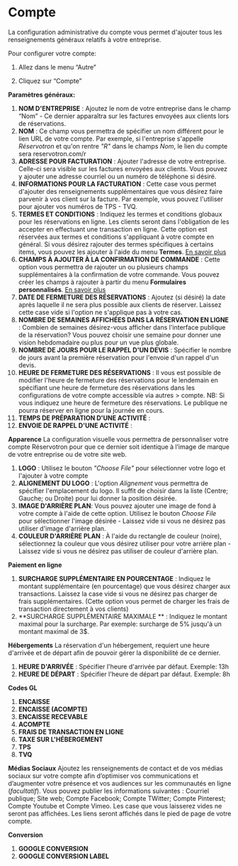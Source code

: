 # Compte

La configuration administrative du compte vous permet d'ajouter tous les renseignements généraux relatifs à votre entreprise. 

Pour configurer votre compte:

1. Allez dans le menu “Autre”

1. Cliquez sur “Compte”


**Paramètres généraux:**
1. **NOM D'ENTREPRISE** : Ajoutez le nom de votre entreprise dans le champ “Nom” - Ce dernier apparaîtra sur les factures envoyées aux clients lors de réservations.
2. **NOM** : Ce champ vous permettra de spécifier un nom différent pour le lien URL de votre compte. Par exemple, si l'entreprise s'appelle *Réservotron* et qu'on rentre *"R"* dans le champs *Nom*, le lien du compte sera reservotron.com/r
3. **ADRESSE POUR FACTURATION** : Ajouter l'adresse de votre entreprise. Celle-ci sera visible sur les factures envoyées aux clients. Vous pouvez y ajouter une adresse courriel ou un numéro de téléphone si désiré.
4. **INFORMATIONS POUR LA FACTURATION** : Cette case vous permet d'ajouter des renseignements supplémentaires que vous désirez faire parvenir à vos client sur la facture. Par exemple, vous pouvez l'utiliser pour ajouter vos numéros de TPS - TVQ.
5. **TERMES ET CONDITIONS** : Indiquez les termes et conditions globaux pour les réservations en ligne. Les clients seront dans l'obligation de les accepter en effectuant une transaction en ligne. Cette option est réservées aux termes et conditions s'appliquant à votre compte en général. Si vous désirez rajouter des termes spécifiques à certains items, vous pouvez les ajouter à l'aide du menu **Termes**. [En savoir plus](termes_et_conditions)
6. **CHAMPS À AJOUTER À LA CONFIRMATION DE COMMANDE** : Cette option vous permettra de rajouter un ou plusieurs champs supplémentaires à la confirmation de votre commande. Vous pouvez créer les champs à rajouter à partir du menu **Formulaires personnalisés**. [En savoir plus](formulaires_personnalises.md)
7. **DATE DE FERMETURE DES RÉSERVATIONS** : Ajoutez (si désiré) la date après laquelle il ne sera plus possible aux clients de réserver. Laissez cette case vide si l'option ne s'applique pas à votre cas. 
8. **NOMBRE DE SEMAINES AFFICHÉES DANS LA RÉSERVATION EN LIGNE** : Combien de semaines désirez-vous afficher dans l'interface publique de la réservation? Vous pouvez choisir une semaine pour donner une vision hebdomadaire ou plus pour un vue plus globale. 
9. **NOMBRE DE JOURS POUR LE RAPPEL D'UN DEVIS** : Spécifier le nombre de jours avant la première réservation pour l'envoie d'un rappel d'un devis. 
10. **HEURE DE FERMETURE DES RÉSERVATIONS** : Il vous est possible de modifier l'heure de fermeture des réservations pour le lendemain en spécifiant une heure de fermeture des réservations dans les configurations de votre compte accessible via autres > compte.
NB: Si vous indiquez une heure de fermeture des réservations. Le publique ne pourra réserver en ligne pour la journée en cours.
11. **TEMPS DE PRÉPARATION D'UNE ACTIVITÉ** : 
12. **ENVOIE DE RAPPEL D'UNE ACTIVITÉ** :


**Apparence**
La configuration visuelle vous permettra de personnaliser votre compte Réservotron pour que ce dernier soit identique à l’image de marque de votre entreprise ou de votre site web.
1. **LOGO** : Utilisez le bouton *"Choose File"* pour sélectionner votre logo et l'ajouter à votre compte
2. **ALIGNEMENT DU LOGO** : L'option *Alignement* vous permettra de spécifier l'emplacement du logo. Il suffit de choisir dans la liste (Centre; Gauche; ou Droite) pour lui donner la position désirée.
3. **IMAGE D'ARRIÈRE PLAN**: Vous pouvez ajouter une image de fond à votre compte à l'aide de cette option. Utilisez le bouton *Choose File* pour sélectionner l'image désirée - Laissez vide si vous ne désirez pas utiliser d'image d'arrière plan.
4. **COULEUR D'ARRIÈRE PLAN** : À l'aide du rectangle de couleur (noire), sélectionnez la couleur que vous désirez utiliser pour votre arrière plan - Laissez vide si vous ne désirez pas utiliser de couleur d'arrière plan.


**Paiement en ligne**
1. **SURCHARGE SUPPLÉMENTAIRE EN POURCENTAGE** : Indiquez le montant supplémentaire (en pourcentage) que vous désirez charger aux transactions. Laissez la case vide si vous ne désirez pas charger de frais supplémentaires. (Cette option vous permet de charger les frais de transaction directement à vos clients)
2. **SURCHARGE SUPPLÉMENTAIRE MAXIMALE  ** : Indiquez le montant maximal pour la surcharge. Par exemple: surcharge de 5% jusqu'à un montant maximal de 3$. 

**Hébergements**
La réservation d'un hébergement, requiert une heure d'arrivée et de départ afin de pouvoir gérer la disponibilité de ce dernier.
1. **HEURE D'ARRIVÉE** : Spécifier l'heure d'arrivée par défaut. Exemple: 13h
2. **HEURE DE DÉPART** : Spécifier l'heure de départ par défaut. Exemple: 8h 

**Codes GL**
1. **ENCAISSE**
2. **ENCAISSE (ACOMPTE)**
3. **ENCAISSE RECEVABLE**
4. **ACOMPTE**
5. **FRAIS DE TRANSACTION EN LIGNE**
6. **TAXE SUR L'HÉBERGEMENT**
7. **TPS**
8. **TVQ**

**Médias Sociaux**
Ajoutez les renseignements de contact et de vos médias sociaux sur votre compte afin d’optimiser vos communications et d’augmenter votre présence et vos audiences sur les communautés en ligne (*facultatif*). Vous pouvez publier les informations suivantes : Courriel publique; Site web; Compte Facebook; Compte TWitter; Compte Pinterest; Compte Youtube et Compte Vimeo. Les case que vous laisserez vides ne seront pas affichées. 
Les liens seront affichés dans le pied de page de votre compte. 


**Conversion**
1. **GOOGLE CONVERSION**
2. **GOOGLE CONVERSION LABEL**

